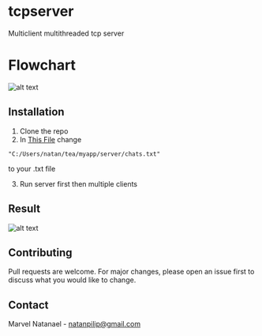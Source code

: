 # tcpserver
Multiclient multithreaded tcp server
# Flowchart
![alt text](https://github.com/marvel-natanael/tcpserver/blob/main/tcpflow%20(1).png?raw=true)
## Installation
1. Clone the repo
2. In [This File](/server.cs) change
```
"C:/Users/natan/tea/myapp/server/chats.txt"
```
to your .txt file

3. Run server first then multiple clients
## Result
![alt text](https://github.com/marvel-natanael/tcpserver/blob/main/Image%201.png?raw=true)
## Contributing
Pull requests are welcome. For major changes, please open an issue first to discuss what you would like to change.

## Contact
Marvel Natanael - natanpilip@gmail.com
